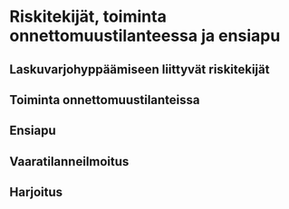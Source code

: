 # Riskitekijät, toiminta onnettomuustilanteessa ja ensiapu

## Laskuvarjohyppäämiseen liittyvät riskitekijät
## Toiminta onnettomuustilanteissa
## Ensiapu
## Vaaratilanneilmoitus
## Harjoitus